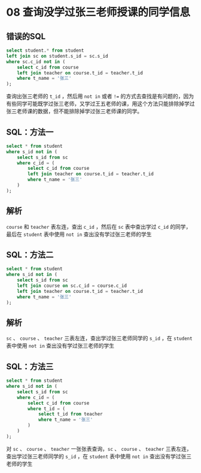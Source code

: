 # 08 查询没学过张三老师授课的同学信息

## 错误的SQL

```sql
select student.* from student
left join sc on student.s_id = sc.s_id
where sc.c_id not in (
	select c_id from course
	left join teacher on course.t_id = teacher.t_id
	where t_name = '张三'
);
```

查询出张三老师的 `t_id` ，然后用 `not in` 或者 `!=` 的方式去查找是有问题的，因为有些同学可能既学过张三老师，又学过王五老师的课，用这个方法只能排除掉学过张三老师课的数据，但不能排除掉学过张三老师课的同学。

## SQL：方法一

```sql
select * from student
where s_id not in (
	select s_id from sc 
	where c_id = (
		select c_id from course
		left join teacher on course.t_id = teacher.t_id
		where t_name = '张三'
	)
);
```

## 解析

`course` 和 `teacher` 表左连，查出 `c_id` ，然后在 `sc` 表中查出学过 `c_id` 的同学，最后在 `student` 表中使用 `not in` 查出没有学过张三老师的学生

## SQL：方法二

```sql
select * from student 
where s_id not in (
	select s_id from sc 
	left join course on sc.c_id = course.c_id
	left join teacher on course.t_id = teacher.t_id
	where t_name = '张三'
);
```

## 解析

`sc` 、 `course` 、 `teacher` 三表左连，查出学过张三老师同学的 `s_id` ，在 `student` 表中使用 `not in` 查出没有学过张三老师的学生

## SQL：方法三

```sql
select * from student
where s_id not in (
	select s_id from sc
	where c_id = (
		select c_id from course
		where t_id = (
			select t_id from teacher
			where t_name = '张三'
		)	
	)
);
```

对 `sc` 、 `course` 、 `teacher` 一张张表查询，`sc` 、 `course` 、 `teacher` 三表左连，查出学过张三老师同学的 `s_id` ，在 `student` 表中使用 `not in` 查出没有学过张三老师的学生